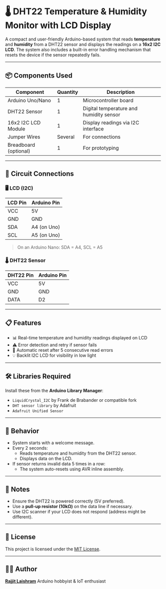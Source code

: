# 🌡️ DHT22 Temperature & Humidity Monitor with LCD Display

A compact and user-friendly Arduino-based system that reads **temperature** and **humidity** from a DHT22 sensor and displays the readings on a **16x2 I2C LCD**. The system also includes a built-in error handling mechanism that resets the device if the sensor repeatedly fails.

---

## 📦 Components Used

| Component           | Quantity | Description                            |
|---------------------|----------|----------------------------------------|
| Arduino Uno/Nano    | 1        | Microcontroller board                  |
| DHT22 Sensor        | 1        | Digital temperature and humidity sensor |
| 16x2 I2C LCD Module | 1        | Display readings via I2C interface     |
| Jumper Wires        | Several  | For connections                        |
| Breadboard (optional)| 1       | For prototyping                        |

---

## 🔌 Circuit Connections

### 🖥️ LCD (I2C)

| LCD Pin | Arduino Pin |
|---------|-------------|
| VCC     | 5V          |
| GND     | GND         |
| SDA     | A4 (on Uno) |
| SCL     | A5 (on Uno) |

> On an Arduino Nano: SDA = A4, SCL = A5

### 🌡️ DHT22 Sensor

| DHT22 Pin | Arduino Pin |
|-----------|-------------|
| VCC       | 5V          |
| GND       | GND         |
| DATA      | D2          |

---

## 📋 Features

- 📊 Real-time temperature and humidity readings displayed on LCD
- ⚠️ Error detection and retry if sensor fails
- 🔄 Automatic reset after 5 consecutive read errors
- 💡 Backlit I2C LCD for visibility in low light

---

## 🛠️ Libraries Required

Install these from the **Arduino Library Manager**:

- `LiquidCrystal_I2C` by Frank de Brabander or compatible fork
- `DHT sensor library` by Adafruit
- `Adafruit Unified Sensor`

---

## 🔁 Behavior

- System starts with a welcome message.
- Every 2 seconds:
  - Reads temperature and humidity from the DHT22 sensor.
  - Displays data on the LCD.
- If sensor returns invalid data 5 times in a row:
  - The system auto-resets using AVR inline assembly.

---

## 📝 Notes

- Ensure the DHT22 is powered correctly (5V preferred).
- Use a **pull-up resistor (10kΩ)** on the data line if necessary.
- Use I2C scanner if your LCD does not respond (address might be different).

---

## 📜 License

This project is licensed under the [MIT License](https://opensource.org/licenses/MIT).

---

## 👨‍💻 Author

[**Rajjit Laishram**](https://rajjitlaishram.netlify.app/) 
Arduino hobbyist & IoT enthusiast
